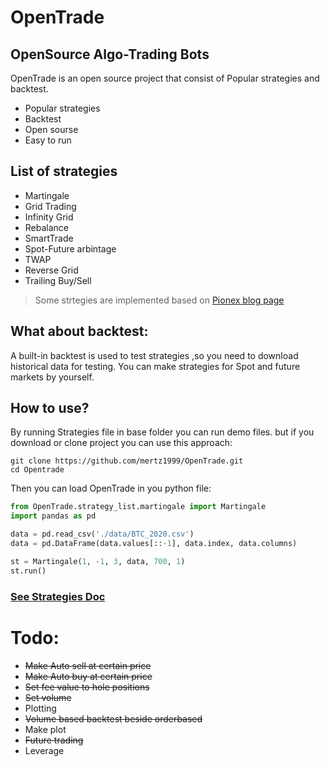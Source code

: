 # OpenTrade
## OpenSource Algo-Trading Bots



OpenTrade is an open source project that consist of Popular strategies and backtest.

- Popular strategies
- Backtest
- Open sourse
- Easy to run

## List of strategies

- Martingale
- Grid Trading
- Infinity Grid
- Rebalance
- SmartTrade
- Spot-Future arbintage
- TWAP
- Reverse Grid
- Trailing Buy/Sell

> Some strtegies are implemented based on [Pionex blog page](https://www.pionex.com/blog/)

## What about backtest:
A built-in backtest is used to test strategies ,so you need to download historical data for testing.
You can make strategies for Spot and future markets by yourself. 


## How to use?
By running Strategies file in base folder you can run demo files.
but if you download or clone project you can use this approach:

```
git clone https://github.com/mertz1999/OpenTrade.git
cd Opentrade
```

Then you can load OpenTrade in you python file:
```python
from OpenTrade.strategy_list.martingale import Martingale
import pandas as pd

data = pd.read_csv('./data/BTC_2020.csv')
data = pd.DataFrame(data.values[::-1], data.index, data.columns)

st = Martingale(1, -1, 3, data, 700, 1)
st.run()
```

### [See Strategies Doc](https://github.com/mertz1999/OpenTrade/tree/main/Doc)

# Todo:
- <del>Make Auto sell at certain price</del>
- <del>Make Auto buy at certain price</del>
- <del>Set fee value to hole positions</del>
- <del>Set volume </del>
- Plotting
- <del>Volume based backtest beside orderbased</del>
- Make plot
- <del>Future trading</del>
- Leverage










